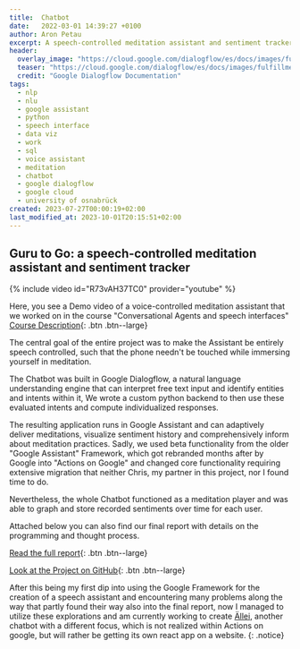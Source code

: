 ```yaml
---
title:  Chatbot
date:   2022-03-01 14:39:27 +0100
author: Aron Petau
excerpt: A speech-controlled meditation assistant and sentiment tracker
header:
  overlay_image: "https://cloud.google.com/dialogflow/es/docs/images/fulfillment-flow.svg"
  teaser: "https://cloud.google.com/dialogflow/es/docs/images/fulfillment-flow.svg"
  credit: "Google Dialogflow Documentation"
tags:
  - nlp
  - nlu
  - google assistant
  - python
  - speech interface
  - data viz
  - work
  - sql
  - voice assistant
  - meditation
  - chatbot
  - google dialogflow
  - google cloud
  - university of osnabrück
created: 2023-07-27T00:00:19+02:00
last_modified_at: 2023-10-01T20:15:51+02:00
---
```

## Guru to Go: a speech-controlled meditation assistant and sentiment tracker

{% include video id="R73vAH37TC0" provider="youtube" %}

Here, you see a Demo video of a voice-controlled meditation assistant that we worked on in the course "Conversational Agents and speech interfaces"
[Course Description](https://w3o.ikw.uni-osnabrueck.de/scheinmaker/export/details/76/
){: .btn .btn--large}

The central goal of the entire project was to make the Assistant be entirely speech controlled, such that the phone needn't be touched while immersing yourself in meditation.

The Chatbot was built in Google Dialogflow, a natural language understanding engine that can interpret free text input and identify entities and intents within it,
We wrote a custom python backend to then use these evaluated intents and compute individualized responses.

The resulting application runs in Google Assistant and can adaptively deliver meditations, visualize sentiment history and comprehensively inform about meditation practices. Sadly, we used beta functionality from the older "Google Assistant" Framework, which got rebranded months after by Google into "Actions on Google" and changed core functionality requiring extensive migration that neither Chris, my partner in this project, nor I found time to do.

Nevertheless, the whole Chatbot functioned as a meditation player and was able to graph and store recorded sentiments over time for each user.

Attached below you can also find our final report with details on the programming and thought process.

[Read the full report](https://acrobat.adobe.com/link/track?uri=urn:aaid:scds:US:23118565-e24e-4586-b0e0-c0ef7550a067
){: .btn .btn--large}

[Look at the Project on GitHub](https://github.com/cstenkamp/medibot_pythonbackend
){: .btn .btn--large}

After this being my first dip into using the Google Framework for the creation of a speech assistant and encountering many problems along the way that partly found their way also into the final report, now I managed to utilize these explorations and am currently working to create [Ällei](/allei/), another chatbot with a different focus, which is not realized within Actions on google, but will rather be getting its own react app on a website.
{: .notice}
